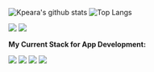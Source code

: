 ![Kpeara's github stats](https://github-readme-stats.vercel.app/api?username=kpeara&show_icons=true&theme=radical)
![Top Langs](https://github-readme-stats.vercel.app/api/top-langs/?username=kpeara&theme=radical&layout=compact)

![](https://img.shields.io/badge/OS-*nix/windows-informational?style=flat&logo=linux&logoColor=white&color=black)
![](https://img.shields.io/badge/Editor-vim/vscode/intellij-informational?style=flat&logo=vim&logoColor=white&color=black)

<strong>My Current Stack for App Development:</strong>

![](https://img.shields.io/badge/Backend-java_spring/node_express-informational?style=flat&logo=spring&logoColor=green&color=black)
![](https://img.shields.io/badge/Frontend-react/angular-informational?style=flat&logo=react&logoColor=10ADE3&color=black)
![](https://img.shields.io/badge/State_Management-redux-informational?style=flat&logo=redux&logoColor=C568F5&color=black)
![](https://img.shields.io/badge/DBMS-postgres-informational?style=flat&color=black)

<!--
Consider Adding: LinkedIn under a section called Contact Me
Consider adding your personal site under a section called: My site (made with react and github pages (gatsby? might help with speed))
-->

<!-- consider this red color: FF5262 -->

